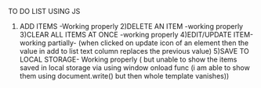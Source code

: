 TO DO LIST USING JS
1) ADD ITEMS -Working properly
2)DELETE AN ITEM -working properly
3)CLEAR ALL ITEMS AT ONCE -working properly
4)EDIT/UPDATE ITEM-working partially- (when clicked on update icon of an element then the value in add to list text column replaces the previous value)
5)SAVE TO LOCAL STORAGE- Working properly ( but unable to show the items saved in local storage via using window onload func (i am able to show them using document.write() but then whole template vanishes))
